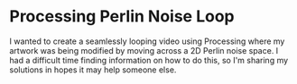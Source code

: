 # Processing Perlin Noise Loop
I wanted to create a seamlessly looping video using Processing where my artwork was being modified by moving across a 2D Perlin noise space. I had a difficult time finding information on how to do this, so I'm sharing my solutions in hopes it may help someone else.

